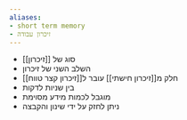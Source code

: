 ```yaml
---
aliases:
- short term memory
- זיכרון עבודה
---
```

- סוג של [[זיכרון]]
- השלב השני של זיכרון
- חלק מ[[זיכרון חישתי]] עובר ל[[זיכרון קצר טווח]]
- בין שניות לדקות
- מוגבל לכמות מידע מסוימת
- ניתן לחזק על ידי שינון והקבצה